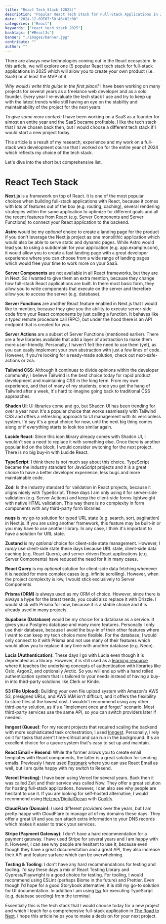 ```yaml
---
title: "React Tech Stack [2025]"
description: "Popular React Tech Stack for Full-Stack Applications in 2025 to create your product (i.e. SaaS) ..."
date: "2024-12-09T07:50:46+02:00"
categories: ["React"]
keywords: ["react tech stack 2025"]
hashtags: ["#ReactJs"]
banner: "./images/banner.jpg"
contribute: ""
author: ""
---
```


<Sponsorship />

There are always new technologies coming out in the React ecosystem. In this article, we will explore one (!) popular React tech stack for full-stack applications in 2025 which will allow you to create your own product (i.e. SaaS) or at least the MVP of it.

*Why would I write this guide in the first place?* I have been working on many projects for several years as a freelance web developer and as a solo founder. Every year I re-evaluate the tech stack I use and try to keep up with the latest trends while still having an eye on the stability and maintainability of the project for the next years.

*To give some more context:* I have been working on a SaaS as a founder for almost an entire year and the SaaS became profitable. I like the tech stack that I have chosen back then, but I would choose a different tech stack if I would start a new project today.

This article is a result of my research, experience and my work on a full-stack web development course that I worked on for the entire year of 2024 which reflects my choice of the tech stack.

<ReadMore label="The Road to Next" link="https://www.road-to-next.com/" />

Let's dive into the short but comprehensive list.

# React Tech Stack

**Next.js** is a framework on top of React. It is one of the most popular choices when building full-stack applications with React, because it comes with lots of features out of the box (e.g. routing, caching), several rendering strategies within the same application to optimize for different goals and all the recent features from React (e.g. Server Components and Server Functions) to connect your React application to the backend.

**Astro** would be my *optional* choice to create a landing page for the product if you don't leverage the Next.js project as one monolithic application which would also be able to serve static and dynamic pages. While Astro would lead you to using a subdomain for your application (e.g. app.example.com), it would allow you to create a fast landing page with a great developer experience where you can choose from a wide range of landing pages which would free your time to work more on your SaaS.

<ReadMore label="How to start a React Project" link="/react-starter/" />

**Server Components** are not available in all React frameworks, but they are in Next. So I wanted to give them an extra mention, because they change how full-stack React applications are built. In there most basic form, they allow you to write components that execute on the server and therefore allow you to access the server (e.g. database).

**Server Functions** are another React feature enabled in Next.js that I would like to mention, because they give you the ability to execute server-side code from your React components by just calling a function. It behaves like a typed remote procedure call (RPC), but under the hood there is an API endpoint that is created for you.

**Server Actions** are a subset of Server Functions (mentioned earlier). There are a few libraries available that add a layer of abstraction to make them more user-friendly. Personally, I haven't felt the need to use them (yet), as you can easily implement your own abstraction with just a few lines of code. However, if you're looking for a ready-made solution, check out next-safe-actions or zsa.

<ReadMore label="React as a full-stack framework" link="/react-full-stack-framework/" />


**Tailwind CSS**: Although it continues to divide opinions within the developer community, I believe Tailwind is the best choice today for rapid product development and maintaining CSS in the long term. From my own experience, and that of many of my students, once you get the hang of Tailwind after a week, it's hard to imagine going back to traditional CSS approaches.

**Shadcn UI**: UI libraries come and go, but Shadcn UI has been trending for over a year now. It's a popular choice that works seamlessly with Tailwind CSS and offers a refreshing approach to UI management with its versionless system. I'd say it's a great choice for now, until the next big thing comes along or if everything starts to look too similar again.

**Lucide React**: Since this icon library already comes with Shadcn UI, I wouldn't see a need to replace it with something else. Once there is another popular kid on the block, I would consider switching for the next project. There is no big buy-in with Lucide React.

<ReadMore label="CSS Styling in React" link="/react-css-styling/" />

**TypeScript**: I think there is not much say about this choice. TypeScript became the industry standard for JavaScript projects and it is a great choice to have a better developer experience, less bugs and more maintainable code.

**Zod**: Is the industry standard for validation in React projects, because it aligns nicely with TypeScript. These days I am only using it for server-side validation (e.g. Server Actions) and keep the client-side forms lightweight with native HTML validation. This way there is no complexity in form components with any third-party form libraries.

<ReadMore label="State in React" link="/react-state/" />

**nuqs** is my go-to solution for typed URL state (e.g. search, sort, pagination) in Next.js. If you are using another framework, this feature may be built-in or you may have to use another library. In any case, I think it's important to have a solution for URL state.

**Zustand** is my *optional* choice for client-side state management. However, I *rarely* use client-side state these days because URL state, client-side data caching (e.g. React Query), and server-driven React applications (e.g. Server Components) have reduced the need for it in many cases.

**React Query** is my *optional* solution for client-side data fetching whenever it is needed for more complex cases (e.g. infinite scrolling). However, when the project complexity is low, I would stick exclusively to Server Components.

<ReadMore label="Data Fetching in React" link="/react-fetching-data/" />

**Prisma (ORM)** is always used as my ORM of choice. However, since there is always a hype for the latest trends, you could also replace it with Drizzle. I would stick with Prisma for now, because it is a stable choice and it is already used in many projects.

**Supabase (Database)** would be my choice for a database as a service. It gives you a Postgres database and many more features. Personally I only use their database, because I avoid the buy-in of their other features where I want to can keep my tech choice more flexible. For the database, I would only connect to it with Prisma and not use many of their features which would allow you to replace it any time with another database (e.g. Neon).

**Lucia (Authentication)**: These days I go with Lucia even though it is deprecated as a library. However, it is still used as a [learning resource](https://lucia-auth.com/) where it teaches the underlying concepts of authentication with libraries like Oslo, Argon2, and optionally Arctic. So you will end up with a hand rolled authentication system that is tailored to your needs instead of having a buy-in into third-party solutions like Clerk or Kinde.

**S3 (File Upload)**: Building your own file upload system with Amazon's AWS S3, presigned URLs, and AWS IAM isn't difficult, and it offers the flexibility to store files at the lowest cost. I wouldn't recommend using any other third-party solution, as it's a "implement once and forget" scenario. Most third-party services use the same API, so you can switch providers later if needed.

**Inngest (Queue)**: For my recent projects that required scaling the backend with more sophisticated task orchestration, I used [Inngest](https://www.inngest.com/). Personally, I rely on it for tasks that aren't time-critical and can run in the background. It's an excellent choice for a queue system that's easy to set up and maintain.

**React Email + Resend**: While the former allows you to create email templates with React components, the latter is a great solution for sending emails. Previously I have used [Postmark](https://postmarkapp.com/) where you can use React Email as well, but I am quite happy with my switch to Resend.

**Vercel (Hosting)**: I have been using Vercel for several years. Back then it was called Zeit and their service was called Now. They offer a great solution for hosting full-stack applications, however, I can also see why people are hesitant to use it. If you are looking for self-hosted alternative, I would recommend using [Hetzner](https://www.hetzner.com/)/[DigitalOcean](https://m.do.co/c/fb27c90322f3) with [Coolify](https://coolify.io/).

<ReadMore label="Libraries for React projects" link="/react-libraries/" />

**CloudFlare (Domain)**: I used different providers over the years, but I am pretty happy with CloudFlare to manage all of my domains these days. They offer a great UI and you can attach extra information to your DNS records which makes it easier to track your services.

**Stripe (Payment Gateway)**: I don't have a hard recommendation for a payment gateway. I have used Stripe for several years and I am happy with it. However, I can see why people are hesitant to use it, because even though they have a great documentation and a great API, they also increase their API and feature surface which can be overwhelming.

<ReadMore label="Form Validation in React" link="/react-form-validation/" />

**Testing & Tooling**: I don't have any hard recommendations for testing and tooling. I'd say these days a mix of React Testing Library and Cypress/Playwright is a good choice for testing. For tooling, I would recommend using ESLint (perhaps Biome in the future) and Prettier. Even though I'd hope for a good Storybook alternative, it is still my go-to solution for UI documentation. In addition I am using [tsx](https://www.npmjs.com/package/tsx) for executing TypeScript (e.g. database seeding) from the terminal.

<Divider />

Essentially this is the tech stack that I would choose today for a new project and which I teach for a comprehensive full-stack application in [The Road to Next](https://www.road-to-next.com/). I hope this article helps you to make a decision for your next project.